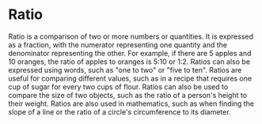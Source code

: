 # Ratio

Ratio is a comparison of two or more numbers or quantities. It is expressed as a fraction, with the numerator representing one quantity and the denominator representing the other. For example, if there are 5 apples and 10 oranges, the ratio of apples to oranges is 5:10 or 1:2. Ratios can also be expressed using words, such as "one to two" or "five to ten". Ratios are useful for comparing different values, such as in a recipe that requires one cup of sugar for every two cups of flour. Ratios can also be used to compare the size of two objects, such as the ratio of a person's height to their weight. Ratios are also used in mathematics, such as when finding the slope of a line or the ratio of a circle's circumference to its diameter.
